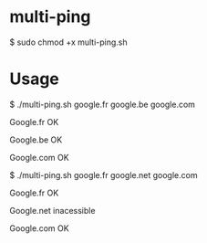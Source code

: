 # multi-ping

$ sudo chmod +x multi-ping.sh

# Usage
$ ./multi-ping.sh google.fr google.be google.com

Google.fr OK

Google.be OK

Google.com OK

$ ./multi-ping.sh google.fr google.net google.com

Google.fr OK

Google.net inacessible

Google.com OK

